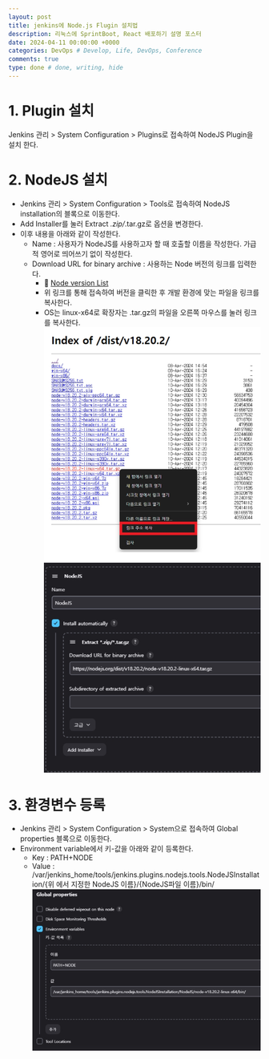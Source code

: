 ```yaml
---
layout: post
title: jenkins에 Node.js Flugin 설치법
description: 리눅스에 SprintBoot, React 배포하기 설명 포스터
date: 2024-04-11 00:00:00 +0000
categories: DevOps # Develop, Life, DevOps, Conference
comments: true
type: done # done, writing, hide
---
```


# 1. Plugin 설치

Jenkins 관리 > System Configuration > Plugins로 접속하여 NodeJS Plugin을 설치
한다.

# 2. NodeJS 설치

- Jenkins 관리 > System Configuration > Tools로 접속하여 NodeJS installation의
  블록으로 이동한다.
- Add Installer를 눌러 Extract _.zip/_.tar.gz로 옵션을 변경한다.
- 이후 내용을 아래와 같이 작성한다.
  - Name : 사용자가 NodeJS를 사용하고자 할 때 호출할 이름을 작성한다.
    가급적 영어로 띄어쓰기 없이 작성한다.
  - Download URL for binary archive : 사용하는 Node 버전의 링크를 입력한다.
    - 🔗 [Node version List](https://nodejs.org/dist/)
    - 위 링크를 통해 접속하여 버전을 클릭한 후 개발 환경에 맞는 파일을 링크를 복사한다.
    - OS는 linux-x64로 확장자는 .tar.gz의 파일을 오른쪽 마우스를 눌러 링크를 복사한다.
      ![image](/image/젠킨스노드1.jpg)
      ![image](/image/젠킨스노드2.jpg)

# 3. 환경변수 등록

- Jenkins 관리 > System Configuration > System으로 접속하여 Global properties
  블록으로 이동한다.
- Environment variable에서 키-값을 아래와 같이 등록한다.
  - Key : PATH+NODE
  - Value :  
    /var/jenkins_home/tools/jenkins.plugins.nodejs.tools.NodeJSInstallation/{위
    에서 지정한 NodeJS 이름}/{NodeJS파일 이름}/bin/
    ![image](/image/젠킨스노드3.jpg)
